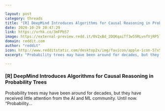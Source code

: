 ```yaml
---

layout: post
category: threads
title: "[R] DeepMind Introduces Algorithms for Causal Reasoning in Probability Trees"
date: 2020-10-29 20:47:29
link: https://vrhk.co/3mFPb57
image: https://external-preview.redd.it/0V2xBd_2DQKqaiTf3w5SRLvnfVjRP5lTJHPm9_z2WTI.jpg?width=1200&height=628.272251309&auto=webp&crop=1200:628.272251309,smart&s=af6186af68c467df327d03c44c12aebbcfc8a88c
domain: reddit.com
author: "reddit"
icon: http://www.redditstatic.com/desktop2x/img/favicon/apple-icon-57x57.png
excerpt: "Probability trees may have been around for decades, but they have received little attention from the AI and ML community. Until now. “Probability..."

---
```


### [R] DeepMind Introduces Algorithms for Causal Reasoning in Probability Trees

Probability trees may have been around for decades, but they have received little attention from the AI and ML community. Until now. “Probability...